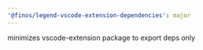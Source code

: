```yaml
---
'@finos/legend-vscode-extension-dependencies': major
---
```


minimizes vscode-extension package to export deps only
